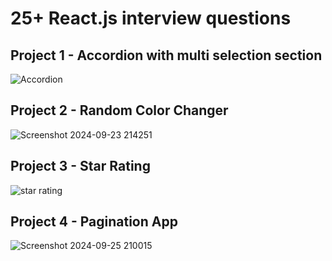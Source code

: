 # 25+ React.js interview questions

## Project 1 - Accordion with multi selection section
![Accordion](https://github.com/user-attachments/assets/2a03f407-31ff-4656-9447-01dd8723a8af)

## Project 2 - Random Color Changer
![Screenshot 2024-09-23 214251](https://github.com/user-attachments/assets/7ee9fcaf-9856-4049-abda-07afb84cc535)

## Project 3 - Star Rating
![star rating](https://github.com/user-attachments/assets/0fd6aa3a-75eb-494e-b757-30f19cb34ff4)

## Project 4 - Pagination App
![Screenshot 2024-09-25 210015](https://github.com/user-attachments/assets/c9142f7c-2aef-4d48-a398-8ea6ed6ded00)

